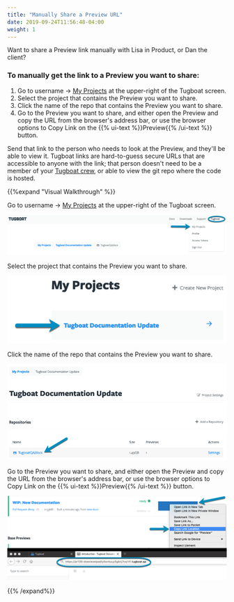 ```yaml
---
title: "Manually Share a Preview URL"
date: 2019-09-24T11:56:48-04:00
weight: 1
---
```


Want to share a Preview link manually with Lisa in Product, or Dan the client?

### To manually get the link to a Preview you want to share:

1. Go to username -> [My Projects](https://dashboard.tugboat.qa/projects) at the upper-right of the Tugboat screen.
2. Select the project that contains the Preview you want to share.
3. Click the name of the repo that contains the Preview you want to share.
4. Go to the Preview you want to share, and either open the Preview and copy the URL from the browser's address bar, or
   use the browser options to Copy Link on the {{% ui-text %}}Preview{{% /ui-text %}} button.

Send that link to the person who needs to look at the Preview, and they'll be able to view it. Tugboat links are
hard-to-guess secure URLs that are accessible to anyone with the link; that person doesn't need to be a member of your
[Tugboat crew](/administer-tugboat-crew/user-admin/), or able to view the git repo where the code is hosted.

{{%expand "Visual Walkthrough" %}}

Go to username -> [My Projects](https://dashboard.tugboat.qa/projects) at the upper-right of the Tugboat screen.

![Go to username -> My Projects](/_images/go-to-user-my-projects.png)

Select the project that contains the Preview you want to share.

![Select the project](/_images/select-a-project.png)

Click the name of the repo that contains the Preview you want to share.

![Click into Tugboat repository](/_images/click-into-tugboat-repository.png)

Go to the Preview you want to share, and either open the Preview and copy the URL from the browser's address bar, or use
the browser options to Copy Link on the {{% ui-text %}}Preview{{% /ui-text %}} button.

![Manually share Preview](/_images/manually-share-preview.png)

{{% /expand%}}
